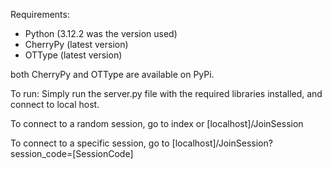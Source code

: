 Requirements:
- Python (3.12.2 was the version used)
- CherryPy (latest version)
- OTType (latest version)

both CherryPy and OTType are available on PyPi.

To run: Simply run the server.py file with the required libraries installed, and connect to local host.

To connect to a random session, go to index or [localhost]/JoinSession

To connect to a specific session, go to [localhost]/JoinSession?session_code=[SessionCode]
